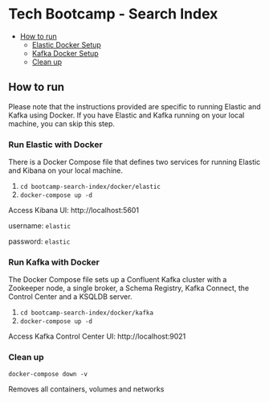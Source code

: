 # Tech Bootcamp - Search Index

- [How to run](#how-to-run)
    - [Elastic Docker Setup](#elastic-docker-setup)
    - [Kafka Docker Setup](#kafka-docker-setup)
    - [Clean up](#clean-up)


## How to run
Please note that the instructions provided are specific to running Elastic and Kafka using Docker. If you have Elastic and Kafka running on your local machine, you can skip this step.

### Run Elastic with Docker
There is a Docker Compose file that defines two services for running Elastic and Kibana on your local machine.

1. `cd bootcamp-search-index/docker/elastic`
2. `docker-compose up -d`


Access Kibana UI: http://localhost:5601

username: `elastic`

password: `elastic`

### Run Kafka with Docker
The Docker Compose file sets up a Confluent Kafka cluster with a Zookeeper node, a single broker, a Schema Registry, Kafka Connect, the Control Center and a KSQLDB server.

1. `cd bootcamp-search-index/docker/kafka`
2. `docker-compose up -d`

Access Kafka Control Center UI: http://localhost:9021

###  Clean up
`docker-compose down -v`

Removes all containers, volumes and networks